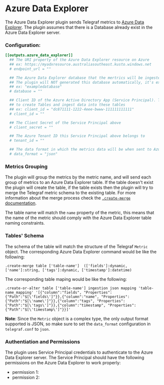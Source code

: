# Azure Data Explorer

The Azure Data Explorer plugin sends Telegraf metrics to [Azure Data Explorer](https://azure.microsoft.com/en-au/services/data-explorer/#security). The plugin assumes that there is a Database already exist in the Azure Data Explorer server. 

### Configuration:

```toml
[[outputs.azure_data_explorer]]
  ## The URI property of the Azure Data Explorer resource on Azure
  ## ex: https://myadxresource.australiasoutheast.kusto.windows.net
  # endpoint_url = ""

  ## The Azure Data Explorer database that the mertrics will be ingested into.
  ## The plugin will NOT generated this database automatically, it's expected that this database already exists before ingestion.
  ## ex: "exampledatabase"
  # database = ""

  ## Client ID of the Azure Active Directory App (Service Principal). This Service Principal should have permissions on the Azure Data Explorer
  ## to create Tables and ingest data into these tables
  ## ex: client_id = "dc871111-1222-4eee-bwww-111111111111"
  # client_id = ""

  ## The Client Secret of the Service Principal above
  # client_secret = ""

  ## The Azure Tenant ID this Service Principal above belongs to
  # tenant_id = ""

  ## The data format in which the metrics data will be when sent to Azure Data Explorer. This option is required and has to be value of 'json'.
  # data_format = "json"

```

### Metrics Grouping

The plugin will group the metrics by the metric name, and will send each group of metrics to an Azure Data Explorer table. If the table doesn't exist the plugin will create the table, if the table exists then the plugin will try to merge the Telegraf metric schema to the existing table. For more information about the merge process check the [`.create-merge` documentation](https://docs.microsoft.com/en-us/azure/data-explorer/kusto/management/create-merge-table-command).

The table name will match the `name` property of the metric, this means that the name of the metric should comply with the Azure Data Explorer table naming constraints. 

### Tables' Schema

The schema of the table will match the structure of the Telegraf `Metric` object. The corresponding Azure Data Explorer command would be like the following:
```
.create-merge table ['table-name']  (['fields']:dynamic, ['name']:string, ['tags']:dynamic, ['timestamp']:datetime)
```

The corresponding table maping would be like the following:
```
.create-or-alter table ['table-name'] ingestion json mapping 'table-name_mapping' '[{"column":"fields", "Properties":{"Path":"$[\'fields\']"}},{"column":"name", "Properties":{"Path":"$[\'name\']"}},{"column":"tags", "Properties":{"Path":"$[\'tags\']"}},{"column":"timestamp", "Properties":{"Path":"$[\'timestamp\']"}}]'
```

**Note**: Since the `Metric` object is a complex type, the only output format supported is JSON, so make sure to set the `data_format` configuration in `telegraf.conf` to `json`.

### Authentiation and Permissions

The plugin uses Service Principal credentials to authenticate to the Azure Data Explorer server. The Service Principal should have the following permissions on the Azure Data Explorer to work properly:
 - permission 1: 
 - permission 2: